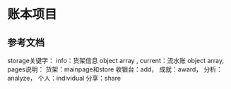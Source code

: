 # 账本项目



## 参考文档

storage关键字：
    info：货架信息 object array ,
    current：流水账 object array,
pages说明：
    货架：mainpage和store
    收银台：add，
    成就：award，
    分析：analyze，
    个人：individual
    分享：share



